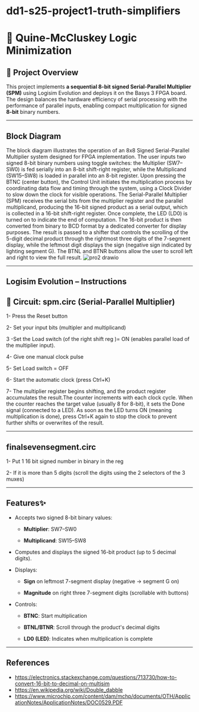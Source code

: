 # dd1-s25-project1-truth-simplifiers
# 🔢 Quine-McCluskey Logic Minimization  

## 📌 Project Overview  
This project implements **a sequential 8-bit signed Serial-Parallel Multiplier (SPM)** using Logisim Evolution and deploys it on the Basys 3 FPGA board. The design balances the hardware efficiency of serial processing with the performance of parallel inputs, enabling compact multiplication for signed **8-bit** binary numbers.

---
## Block Diagram
The block diagram illustrates the operation of an 8x8 Signed Serial-Parallel Multiplier system designed for FPGA implementation. The user inputs two signed 8-bit binary numbers using toggle switches: the Multiplier (SW7–SW0) is fed serially into an 8-bit shift-right register, while the Multiplicand (SW15–SW8) is loaded in parallel into an 8-bit register. Upon pressing the BTNC (center button), the Control Unit initiates the multiplication process by coordinating data flow and timing through the system, using a Clock Divider to slow down the clock for visible operations. The Serial-Parallel Multiplier (SPM) receives the serial bits from the multiplier register and the parallel multiplicand, producing the 16-bit signed product as a serial output, which is collected in a 16-bit shift-right register. Once complete, the LED (LD0) is turned on to indicate the end of computation. The 16-bit product is then converted from binary to BCD format by a dedicated converter for display purposes. The result is passed to a shifter that controls the scrolling of the 5-digit decimal product through the rightmost three digits of the 7-segment display, while the leftmost digit displays the sign (negative sign indicated by lighting segment G). The BTNL and BTNR buttons allow the user to scroll left and right to view the full result.
![pro2 drawio](https://github.com/user-attachments/assets/631ce27e-c971-4da9-87b5-6902cea75654)

---
## Logisim Evolution – Instructions
## 🔧 Circuit: spm.circ (Serial-Parallel Multiplier)
1- Press the Reset button 

2- Set your input bits (multipler and multiplicand)

3 -Set the Load switch (of the right shift reg )= ON (enables parallel load of the multiplier input). 

4- Give one manual clock pulse 

5- Set Load switch = OFF 

6- Start the automatic clock (press Ctrl+K) 

7- The multiplier register begins shifting, and the product register accumulates the result.The counter increments with each clock cycle. When the counter reaches the target value (usually 8 for 8-bit), it sets the Done signal (connected to a LED). As soon as the LED turns ON (meaning multiplication is done), press Ctrl+K again to stop the clock to prevent further shifts or overwrites of the result. 

---
## finalsevensegment.circ 
1- Put 1 16 bit signed number in binary in the reg 

2- If it is more than 5 digits (scroll the digits using the 2 selectors of the 3 muxes) 

---
## Features✨
- Accepts two signed 8-bit binary values:

  - **Multiplier**: SW7–SW0

  - **Multiplicand**: SW15–SW8

- Computes and displays the signed 16-bit product (up to 5 decimal digits).

- Displays:

  - **Sign** on leftmost 7-segment display (negative → segment G on)

  - **Magnitude** on right three 7-segment digits (scrollable with buttons)

- Controls:

  - **BTNC**: Start multiplication
  
  - **BTNL/BTNR**: Scroll through the product's decimal digits
  
  - **LD0 (LED)**: Indicates when multiplication is complete

---

## References
- https://electronics.stackexchange.com/questions/713730/how-to-convert-16-bit-to-decimal-on-multisim
- https://en.wikipedia.org/wiki/Double_dabble
- https://www.microchip.com/content/dam/mchp/documents/OTH/ApplicationNotes/ApplicationNotes/DOC0529.PDF
